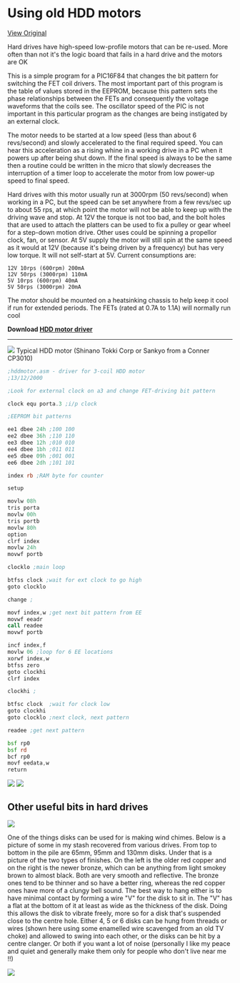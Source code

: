 # Using old HDD motors

[View Original](http://home.clear.net.nz/pages/joecolquitt/0hdd.html)

 Hard drives have high-speed low-profile motors that can be re-used.
More often than not it's the logic board that fails in a hard drive and
the motors are OK

 This is a simple program for a PIC16F84 that changes the bit pattern
for switching the FET coil drivers. The most important part of this
program is the table of values stored in the EEPROM, because this
pattern sets the phase relationships between the FETs and consequently
the voltage waveforms that the coils see. The oscillator speed of the
PIC is not important in this particular program as the changes are being
instigated by an external clock. 

 The motor needs to be started at a low speed (less than about 6
revs/second) and slowly accelerated to the final required speed. You can
hear this acceleration as a rising whine in a working drive in a PC when
it powers up after being shut down. If the final speed is always to be
the same then a routine could be written in the micro that slowly
decreases the interruption of a timer loop to accelerate the motor from
low power-up speed to final speed. 

 Hard drives with this motor usually run at 3000rpm (50 revs/second)
when working in a PC, but the speed can be set anywhere from a few
revs/sec up to about 55 rps, at which point the motor will not be able
to keep up with the driving wave and stop. At 12V the torque is not too
bad, and the bolt holes that are used to attach the platters can be used
to fix a pulley or gear wheel for a step-down motion drive. Other uses
could be spinning a propellor clock, fan, or sensor. At 5V supply the
motor will still spin at the same speed as it would at 12V (because it's
being driven by a frequency) but has very low torque. It will not
self-start at 5V. Current consumptions are: 

	12V 10rps (600rpm) 200mA
	12V 50rps (3000rpm) 110mA
	5V 10rps (600rpm) 40mA
	5V 50rps (3000rpm) 20mA
 
 The motor should be mounted on a heatsinking chassis to help keep it
cool if run for extended periods. The FETs (rated at 0.7A to 1.1A) will
normally run cool

 **Download [HDD motor
driver](http://home.clear.net.nz/pages/joecolquitt/hddmotor.zip)**


* * * * *

 ![](http://home.clear.net.nz/pages/joecolquitt/hddmotor.jpg)
 Typical HDD motor (Shinano Tokki Corp or Sankyo from a Conner CP3010)


```asm
;hddmotor.asm - driver for 3-coil HDD motor
;13/12/2000

;Look for external clock on a3 and change FET-driving bit pattern

clock equ porta.3 ;i/p clock

;EEPROM bit patterns

ee1 dbee 24h ;100 100
ee2 dbee 36h ;110 110
ee3 dbee 12h ;010 010
ee4 dbee 1bh ;011 011
ee5 dbee 09h ;001 001
ee6 dbee 2dh ;101 101

index rb ;RAM byte for counter

setup

movlw 08h
tris porta
movlw 00h
tris portb
movlw 80h
option
clrf index
movlw 24h
movwf portb

clocklo ;main loop

btfss clock ;wait for ext clock to go high
goto clocklo

change ;

movf index,w ;get next bit pattern from EE
movwf eeadr
call readee
movwf portb

incf index,f
movlw 06 ;loop for 6 EE locations
xorwf index,w
btfss zero
goto clockhi
clrf index

clockhi ;

btfsc clock  ;wait for clock low
goto clockhi
goto clocklo ;next clock, next pattern

readee ;get next pattern

bsf rp0
bsf rd
bcf rp0
movf eedata,w
return
```


![](http://home.clear.net.nz/pages/joecolquitt/hdddrive.gif)
![](http://home.clear.net.nz/pages/joecolquitt/hddfetdrives.gif)


## Other useful bits in hard drives

![](http://home.clear.net.nz/pages/joecolquitt/hddparts.jpg)

 One of the things disks can be used for is making wind chimes. Below is
a picture of some in my stash recovered from various drives. From top to
bottom in the pile are 65mm, 95mm and 130mm disks. Under that is a
picture of the two types of finishes. On the left is the older red
copper and on the right is the newer bronze, which can be anything from
light smokey brown to almost black. Both are very smooth and reflective.
The bronze ones tend to be thinner and so have a better ring, whereas
the red copper ones have more of a clungy bell sound. The best way to
hang either is to have minimal contact by forming a wire "V" for the
disk to sit in. The "V" has a flat at the bottom of it at least as wide
as the thickness of the disk. Doing this allows the disk to vibrate
freely, more so for a disk that's suspended close to the centre hole.
Either 4, 5 or 6 disks can be hung from threads or wires (shown here
using some enamelled wire scavenged from an old TV choke) and allowed to
swing into each other, or the disks can be hit by a centre clanger. Or
both if you want a lot of noise (personally I like my peace and quiet
and generally make them only for people who don't live near me !!) 


![](http://home.clear.net.nz/pages/joecolquitt/platters.jpg)
